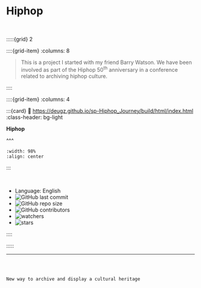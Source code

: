 # Hiphop

<br>

:::::{grid} 2

::::{grid-item}
:columns: 8

> This is a project I started with my friend Barry Watson. We have been involved as part of the Hiphop 50<sup>th</sup> anniversary in a conference related to archiving hiphop culture.   

::::

::::{grid-item}
:columns: 4

:::{card}
:link: https://deugz.github.io/sp-Hiphop_Journey/build/html/index.html
:class-header: bg-light   

**Hiphop**

^^^   
   
```{image} ../../../_static/Logo/HLA-Logo.png
:width: 98%
:align: center

```
    
:::

<br>

<div id="colour">

- Language: English
- ![GitHub last commit](https://img.shields.io/github/last-commit/Deugz/sp-Hiphop_Journey?color=green&style=plastic) 
- ![GitHub repo size](https://img.shields.io/github/repo-size/Deugz/sp-Hiphop_Journey?color=yellow&style=plastic) 
- ![GitHub contributors](https://img.shields.io/github/contributors/Deugz/sp-Hiphop_Journey?color=red&style=plastic) 
- ![watchers](https://img.shields.io/github/watchers/Deugz/sp-Hiphop_Journey?style=social) 
- ![stars](https://img.shields.io/github/stars/Deugz/sp-Hiphop_Journey?style=social)

 
</div>


::::

:::::

***

<br>

```{note}

New way to archive and display a cultural heritage

```